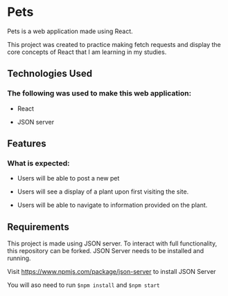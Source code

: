 # Pets

Pets is a web application made using React. 

This project was created to practice making fetch requests and display the core concepts of React that I am learning in my studies. 

## Technologies Used
### The following was used to make this web application: 

- React

- JSON server


## Features
### What is expected: 

- Users will be able to post a new pet

- Users will see a display of a plant upon first visiting the site. 

- Users will be able to navigate to information provided on the plant. 


## Requirements

This project is made using JSON server. To interact with full functionality, this repository can be forked. JSON Server needs to be installed and running. 

Visit https://www.npmjs.com/package/json-server to install JSON Server

You will aso need to run 
```$npm install```
and 
```$npm start```


